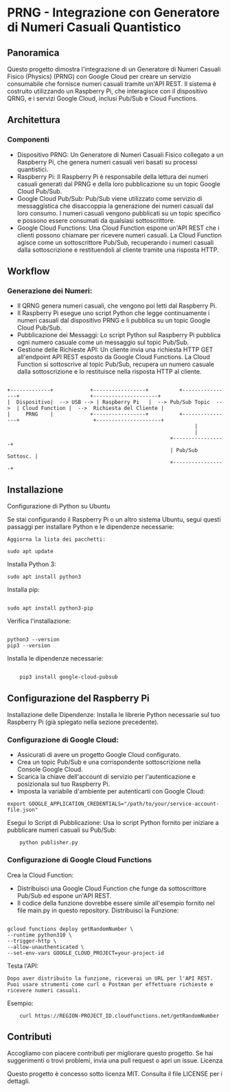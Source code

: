 # PRNG - Integrazione con Generatore di Numeri Casuali Quantistico
## Panoramica

Questo progetto dimostra l'integrazione di un Generatore di Numeri Casuali Fisico (Physics) (PRNG) con Google Cloud per creare un servizio consumabile che fornisce numeri casuali tramite un'API REST. Il sistema è costruito utilizzando un Raspberry Pi, che interagisce con il dispositivo QRNG, e i servizi Google Cloud, inclusi Pub/Sub e Cloud Functions.
## Architettura
### Componenti
- Dispositivo PRNG: Un Generatore di Numeri Casuali Fisico collegato a un Raspberry Pi, che genera numeri casuali veri basati su processi quantistici.
- Raspberry Pi: Il Raspberry Pi è responsabile della lettura dei numeri casuali generati dal PRNG e della loro pubblicazione su un topic Google Cloud Pub/Sub.
- Google Cloud Pub/Sub: Pub/Sub viene utilizzato come servizio di messaggistica che disaccoppia la generazione dei numeri casuali dal loro consumo. I numeri casuali vengono pubblicati su un topic specifico e possono essere consumati da qualsiasi sottoscrittore.
- Google Cloud Functions: Una Cloud Function espone un'API REST che i clienti possono chiamare per ricevere numeri casuali. La Cloud Function agisce come un sottoscrittore Pub/Sub, recuperando i numeri casuali dalla sottoscrizione e restituendoli al cliente tramite una risposta HTTP.

## Workflow

  ### Generazione dei Numeri:
- Il QRNG genera numeri casuali, che vengono poi letti dal Raspberry Pi.
- Il Raspberry Pi esegue uno script Python che legge continuamente i numeri casuali dal dispositivo PRNG e li pubblica su un topic Google Cloud Pub/Sub.
- Pubblicazione dei Messaggi:
        Lo script Python sul Raspberry Pi pubblica ogni numero casuale come un messaggio sul topic Pub/Sub.
- Gestione delle Richieste API:
        Un cliente invia una richiesta HTTP GET all'endpoint API REST esposto da Google Cloud Functions.
        La Cloud Function si sottoscrive al topic Pub/Sub, recupera un numero casuale dalla sottoscrizione e lo restituisce nella risposta HTTP al cliente.
```
  
+-------------+            +-----------------+          +----------------+                       +---------------------+
|  Dispositivo|  --> USB --> | Raspberry Pi   |  --> Pub/Sub Topic  -->  | Cloud Function |  -->  Richiesta del Cliente |
|     PRNG    |            +-----------------+          +----------------+                        +---------------------+
                                                             |
                                                             |
                                                     +-----------------+
                                                     | Pub/Sub Sottosc. |
                                                     +-----------------+
```
## Installazione
Configurazione di Python su Ubuntu

Se stai configurando il Raspberry Pi o un altro sistema Ubuntu, segui questi passaggi per installare Python e le dipendenze necessarie:

    Aggiorna la lista dei pacchetti:
```
sudo apt update
```
Installa Python 3:

```
sudo apt install python3
```
Installa pip:
```

sudo apt install python3-pip
```
Verifica l'installazione:
```

python3 --version
pip3 --version
```
Installa le dipendenze necessarie:
```

    pip3 install google-cloud-pubsub
```
## Configurazione del Raspberry Pi
Installazione delle Dipendenze: Installa le librerie Python necessarie sul tuo Raspberry Pi (già spiegato nella sezione precedente).
### Configurazione di Google Cloud:
- Assicurati di avere un progetto Google Cloud configurato.
- Crea un topic Pub/Sub e una corrispondente sottoscrizione nella Console Google Cloud.
- Scarica la chiave dell'account di servizio per l'autenticazione e posizionala sul tuo Raspberry Pi.
- Imposta la variabile d'ambiente per autenticarti con Google Cloud:

```
export GOOGLE_APPLICATION_CREDENTIALS="/path/to/your/service-account-file.json"
```
Esegui lo Script di Pubblicazione: Usa lo script Python fornito per iniziare a pubblicare numeri casuali su Pub/Sub:

```
    python publisher.py
```
### Configurazione di Google Cloud Functions
Crea la Cloud Function:
- Distribuisci una Google Cloud Function che funge da sottoscrittore Pub/Sub ed espone un'API REST.
- Il codice della funzione dovrebbe essere simile all'esempio fornito nel file main.py in questo repository.
Distribuisci la Funzione:
```

gcloud functions deploy getRandomNumber \
--runtime python310 \
--trigger-http \
--allow-unauthenticated \
--set-env-vars GOOGLE_CLOUD_PROJECT=your-project-id
```
Testa l'API:

    Dopo aver distribuito la funzione, riceverai un URL per l'API REST. Puoi usare strumenti come curl o Postman per effettuare richieste e ricevere numeri casuali.

Esempio:

```
    curl https://REGION-PROJECT_ID.cloudfunctions.net/getRandomNumber
```
## Contributi

Accogliamo con piacere contributi per migliorare questo progetto. Se hai suggerimenti o trovi problemi, invia una pull request o apri un issue.
Licenza

Questo progetto è concesso sotto licenza MIT. Consulta il file LICENSE per i dettagli.
